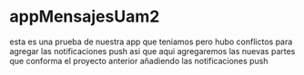 # appMensajesUam2
esta es una prueba de nuestra app que teniamos pero hubo conflictos para agregar las notificaciones push asi que aqui agregaremos las nuevas partes que conforma el proyecto anterior añadiendo las notificaciones push
